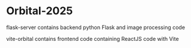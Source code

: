 # Orbital-2025

 flask-server contains backend python Flask and image processing code

 vite-orbital contains frontend code containing ReactJS code with Vite
